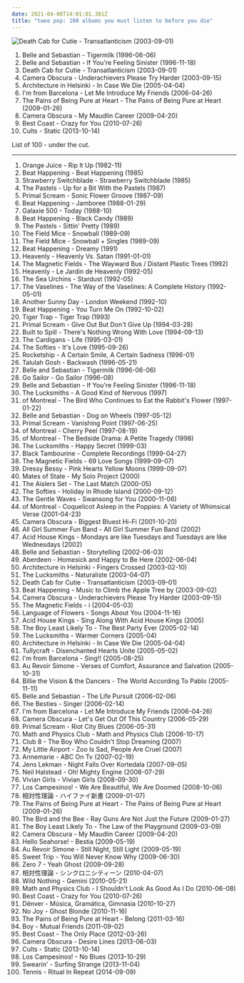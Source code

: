 ```yaml
---
date: 2021-04-06T14:01:01.301Z
title: "twee pop: 100 albums you must listen to before you die"
---
```

![Death Cab for Cutie - Transatlanticism (2003-09-01)](https://img.discogs.com/HHLuK6EGaphF-vdfztO3Gjs13Kw=/fit-in/600x603/filters:strip_icc():format(jpeg):mode_rgb():quality(90)/discogs-images/R-10585623-1500405654-4307.jpeg.jpg "Death Cab for Cutie - Transatlanticism (2003-09-01)")
<ol class="albums">
<li data-cover="http://coverartarchive.org/release/dbd2e4d7-ad8f-3b53-9184-9c1554fb3b09/18848392355-500.jpg" data-tags="indie, indie pop" role="button">Belle and Sebastian - Tigermilk (1996-06-06)</li>
<li data-cover="http://coverartarchive.org/release/2b3c2f96-91f9-4d82-8efb-bd51812cab3c/4629555490-500.jpg" data-tags="indie pop, indie" role="button">Belle and Sebastian - If You're Feeling Sinister (1996-11-18)</li>
<li data-cover="https://img.discogs.com/HHLuK6EGaphF-vdfztO3Gjs13Kw=/fit-in/600x603/filters:strip_icc():format(jpeg):mode_rgb():quality(90)/discogs-images/R-10585623-1500405654-4307.jpeg.jpg" data-tags="indie, indie rock, indie pop" role="button">Death Cab for Cutie - Transatlanticism (2003-09-01)</li>
<li data-cover="http://coverartarchive.org/release/132e4ef7-8abb-4e41-8019-6d9057f0a440/7941565478-500.jpg" data-tags="indie pop" role="button">Camera Obscura - Underachievers Please Try Harder (2003-09-15)</li>
<li data-cover="https://img.discogs.com/dvj5OpSy9aqWBgTg6DzCum06chU=/fit-in/280x243/filters:strip_icc():format(jpeg):mode_rgb():quality(90)/discogs-images/R-747219-1242292656.jpeg.jpg" data-tags="indie pop" role="button">Architecture in Helsinki - In Case We Die (2005-04-04)</li>
<li data-cover="https://img.discogs.com/k0hr64G-d7eA6WlD7l0CC6xedeA=/fit-in/594x594/filters:strip_icc():format(jpeg):mode_rgb():quality(90)/discogs-images/R-793834-1159431566.jpeg.jpg" data-tags="indie pop" role="button">I'm from Barcelona - Let Me Introduce My Friends (2006-04-26)</li>
<li data-cover="http://coverartarchive.org/release/38e2459b-dfe9-4a7b-b116-7c87ae7e5ba7/7203358215-500.jpg" data-tags="shoegaze" role="button">The Pains of Being Pure at Heart - The Pains of Being Pure at Heart (2009-01-26)</li>
<li data-cover="https://img.discogs.com/o8_V-hTUs1ECCKn6hzsWwStkPAs=/fit-in/600x592/filters:strip_icc():format(jpeg):mode_rgb():quality(90)/discogs-images/R-7314256-1438690931-2167.jpeg.jpg" data-tags="indie pop" role="button">Camera Obscura - My Maudlin Career (2009-04-20)</li>
<li data-cover="https://img.discogs.com/wBqojqfUqW7JPRm-k7Ay0V3sJhk=/fit-in/600x600/filters:strip_icc():format(jpeg):mode_rgb():quality(90)/discogs-images/R-2364771-1436727994-5630.jpeg.jpg" data-tags="lo-fi, garage rock" role="button">Best Coast - Crazy for You (2010-07-26)</li>
<li data-cover="http://coverartarchive.org/release/fef24c03-b1cd-4c7f-8e54-a6b103c55c88/5540218331-500.jpg" data-tags="indie rock, indie pop" role="button">Cults - Static (2013-10-14)</li>
</ol>
List of 100 - under the cut.
<!-- more -->

_________________

<ol class="albums">
<li data-cover="http://coverartarchive.org/release/8291ba95-6f0d-4506-8460-cafdd422e2d7/23432787455-500.jpg" data-tags="80s, post-punk" role="button">
Orange Juice - Rip It Up (1982-11)
</li>
<li data-cover="http://coverartarchive.org/release/6c01d660-0718-3d5d-a377-1d454a3094d5/26099412011-500.jpg" data-tags="twee pop, 80s, k records" role="button">
Beat Happening - Beat Happening (1985)
</li>
<li data-cover="http://coverartarchive.org/release/4f551ee0-80a8-4e4f-892c-ce07d8a06c4b/22193058372-500.jpg" data-tags="new wave" role="button">
Strawberry Switchblade - Strawberry Switchblade (1985)
</li>
<li data-cover="https://img.discogs.com/dUxTPDSzYUNkgEeMx45zQU0LVqQ=/fit-in/500x494/filters:strip_icc():format(jpeg):mode_rgb():quality(90)/discogs-images/R-1217551-1318814588.jpeg.jpg" data-tags="indie, 80s" role="button">
The Pastels - Up for a Bit With the Pastels (1987)
</li>
<li data-cover="http://coverartarchive.org/release/4769273c-e268-440f-bb39-62c68ed70b3a/14785304764-500.jpg" data-tags="jangle pop, 80s" role="button">
Primal Scream - Sonic Flower Groove (1987-09)
</li>
<li data-cover="https://img.discogs.com/fuzwr1rxr9Yx2mfsJJZylXeEy7Y=/fit-in/600x600/filters:strip_icc():format(jpeg):mode_rgb():quality(90)/discogs-images/R-627437-1480516041-6994.jpeg.jpg" data-tags="80s, indie, lo-fi" role="button">
Beat Happening - Jamboree (1988-01-29)
</li>
<li data-cover="https://img.discogs.com/_cbVxOvvbFZXtL4SWxto7HIJYHU=/fit-in/600x522/filters:strip_icc():format(jpeg):mode_rgb():quality(90)/discogs-images/R-489501-1602701907-6775.jpeg.jpg" data-tags="slowcore, shoegaze" role="button">
Galaxie 500 - Today (1988-10)
</li>
<li data-cover="https://img.discogs.com/AiDuze4nOBg8fZRWdzWVvfxZx30=/fit-in/600x605/filters:strip_icc():format(jpeg):mode_rgb():quality(90)/discogs-images/R-417614-1545237532-8497.jpeg.jpg" data-tags="80s, twee pop" role="button">
Beat Happening - Black Candy (1989)
</li>
<li data-cover="http://coverartarchive.org/release/8a6e1688-0e66-46d9-97c7-b7bcfd1702ee/24594615850-500.jpg" data-tags="indie, 80s" role="button">
The Pastels - Sittin' Pretty (1989)
</li>
<li data-cover="http://coverartarchive.org/release/bd4b1f7a-b2ad-4a5d-ace1-fd0ccfdd731e/8966166578-500.jpg" data-tags="indie pop, twee pop" role="button">
The Field Mice - Snowball (1989-09)
</li>
<li data-cover="http://coverartarchive.org/release/5b5f812e-700c-4ee4-b84c-3dcd92653449/21486226271-500.jpg" data-tags="jangle-pop" role="button">
The Field Mice - Snowball + Singles (1989-09)
</li>
<li data-cover="https://img.discogs.com/Ckre37CNHixFqCpDlFq0v8gRMVk=/fit-in/180x180/filters:strip_icc():format(jpeg):mode_rgb():quality(90)/discogs-images/R-417631-1117743056.gif.jpg" data-tags="90s" role="button">
Beat Happening - Dreamy (1991)
</li>
<li data-cover="http://coverartarchive.org/release/18f71bd3-f4b9-4197-aa11-be5bc72626f9/28266226984-500.jpg" data-tags="twee, twee pop, sarah records" role="button">
Heavenly - Heavenly Vs. Satan (1991-01-01)
</li>
<li data-cover="https://img.discogs.com/7smky_hLkoKfEmE5LttCmD9aUuU=/fit-in/588x574/filters:strip_icc():format(jpeg):mode_rgb():quality(90)/discogs-images/R-1440143-1366184022-7897.jpeg.jpg" data-tags="90s, indie, indie rock" role="button">
The Magnetic Fields - The Wayward Bus / Distant Plastic Trees (1992)
</li>
<li data-cover="http://coverartarchive.org/release/ade0fdac-3d6d-413b-a4b8-c9465329a472/25362502618-500.jpg" data-tags="indie" role="button">
Heavenly - Le Jardin de Heavenly (1992-05)
</li>
<li data-cover="http://coverartarchive.org/release/7bc3f5c8-5291-3c10-8356-a30260fcccda/6978221409-500.jpg" data-tags="indie pop" role="button">
The Sea Urchins - Stardust (1992-05)
</li>
<li data-cover="http://coverartarchive.org/release/d16fceb3-9852-41d3-b9be-8d50fd110ae7/15842770700-500.jpg" data-tags="twee, scotland is for lovers" role="button">
The Vaselines - The Way of the Vaselines: A Complete History (1992-05-01)
</li>
<li data-cover="https://img.discogs.com/8BqI5gS6j9HI9_JQg2J_oNPnMf0=/fit-in/600x536/filters:strip_icc():format(jpeg):mode_rgb():quality(90)/discogs-images/R-397460-1555711599-4547.jpeg.jpg" data-tags="indie pop, twee pop" role="button">
Another Sunny Day - London Weekend (1992-10)
</li>
<li data-cover="https://img.discogs.com/sNIqdOYvfwEjeUq7LbGClVOGEpw=/fit-in/301x300/filters:strip_icc():format(jpeg):mode_rgb():quality(90)/discogs-images/R-3211956-1320686677.jpeg.jpg" data-tags="twee, indie pop, twee pop, 90s" role="button">
Beat Happening - You Turn Me On (1992-10-02)
</li>
<li data-cover="http://coverartarchive.org/release/12bc4e56-2c0e-4bc4-81b4-ca2526b3ffd1/25345139916-500.jpg" data-tags="indie pop, twee" role="button">
Tiger Trap - Tiger Trap (1993)
</li>
<li data-cover="http://coverartarchive.org/release/59955e78-0574-3415-8d23-c746a3503cd8/23760080924-500.jpg" data-tags="rock, 90s" role="button">
Primal Scream - Give Out But Don't Give Up (1994-03-28)
</li>
<li data-cover="https://img.discogs.com/h7ifBc83T42Jj_rKZ0Nbphfof98=/fit-in/600x600/filters:strip_icc():format(jpeg):mode_rgb():quality(90)/discogs-images/R-834477-1551139214-3585.jpeg.jpg" data-tags="indie" role="button">
Built to Spill - There's Nothing Wrong With Love (1994-09-13)
</li>
<li data-cover="https://img.discogs.com/B7kQCiIjWvQ8F198ciyJFHVIRx8=/fit-in/600x463/filters:strip_icc():format(jpeg):mode_rgb():quality(90)/discogs-images/R-440785-1241447773.jpeg.jpg" data-tags="pop" role="button">
The Cardigans - Life (1995-03-01)
</li>
<li data-cover="http://coverartarchive.org/release/39ab6968-a6c3-4a3d-9ca2-4ad1fea17675/26982729534-500.jpg" data-tags="indie pop" role="button">
The Softies - It's Love (1995-09-26)
</li>
<li data-cover="https://img.discogs.com/WYe5wGgBvoepUH3f0LRqPr5h6hI=/fit-in/500x500/filters:strip_icc():format(jpeg):mode_rgb():quality(90)/discogs-images/R-492529-1149520573.jpeg.jpg" data-tags="indie, indie pop, twee pop, shoegaze, noise pop" role="button">
Rocketship - A Certain Smile, A Certain Sadness (1996-01)
</li>
<li data-cover="http://coverartarchive.org/release/f23ee563-2aea-4a17-b3d9-fdbdac6b8763/25373898857-500.jpg" data-tags="twee, twee pop" role="button">
Talulah Gosh - Backwash (1996-05-21)
</li>
<li data-cover="http://coverartarchive.org/release/dbd2e4d7-ad8f-3b53-9184-9c1554fb3b09/18848392355-500.jpg" data-tags="indie, indie pop" role="button">
Belle and Sebastian - Tigermilk (1996-06-06)
</li>
<li data-cover="http://coverartarchive.org/release/0110a405-f9b2-4198-b3d1-7323867ed291/28560082274-500.jpg" data-tags="indie, 90s" role="button">
Go Sailor - Go Sailor (1996-08)
</li>
<li data-cover="http://coverartarchive.org/release/2b3c2f96-91f9-4d82-8efb-bd51812cab3c/4629555490-500.jpg" data-tags="indie pop, indie" role="button">
Belle and Sebastian - If You're Feeling Sinister (1996-11-18)
</li>
<li data-cover="https://img.discogs.com/OvxKNjf-viS5IGvYutaVbXHb7mc=/fit-in/600x600/filters:strip_icc():format(jpeg):mode_rgb():quality(90)/discogs-images/R-16302785-1608376899-8871.jpeg.jpg" data-tags="indie, pop, alternative, indie pop, twee pop, australian, 90s, anti-folk" role="button">
The Lucksmiths - A Good Kind of Nervous (1997)
</li>
<li data-cover="http://coverartarchive.org/release/0952c18c-9229-44dd-88fb-d5e51333116a/28727928936-500.jpg" data-tags="indie pop, psychedelic pop" role="button">
of Montreal - The Bird Who Continues to Eat the Rabbit's Flower (1997-01-22)
</li>
<li data-cover="https://img.discogs.com/CExFDFXQ0jCSCG66FkErPGf1jio=/fit-in/600x599/filters:strip_icc():format(jpeg):mode_rgb():quality(90)/discogs-images/R-3161365-1430298045-4864.jpeg.jpg" data-tags="indie pop, chamber pop" role="button">
Belle and Sebastian - Dog on Wheels (1997-05-12)
</li>
<li data-cover="http://coverartarchive.org/release/300da8a4-ae20-4c2e-9043-d2e467089e2f/27400793904-500.jpg" data-tags="electronic, alternative, 90s" role="button">
Primal Scream - Vanishing Point (1997-06-25)
</li>
<li data-cover="http://coverartarchive.org/release/62def2bf-bb1c-4164-9b45-a08084845fcb/28727936263-500.jpg" data-tags="indie pop, twee pop, lo-fi, neo-psychedelia" role="button">
of Montreal - Cherry Peel (1997-08-19)
</li>
<li data-cover="http://coverartarchive.org/release/0190c36e-313f-452b-b581-fea9a4da79a8/28727954164-500.jpg" data-tags="indie pop, twee pop, psychedelic pop" role="button">
of Montreal - The Bedside Drama: A Petite Tragedy (1998)
</li>
<li data-cover="https://img.discogs.com/ae6fgG57RxvPru393_RBjaKwF5s=/fit-in/600x598/filters:strip_icc():format(jpeg):mode_rgb():quality(90)/discogs-images/R-2882421-1305567169.jpeg.jpg" data-tags="indie, pop, alternative, indie pop, twee pop, australian, 90s, anti-folk, fave-pop" role="button">
The Lucksmiths - Happy Secret (1999-03)
</li>
<li data-cover="http://coverartarchive.org/release/eeab25ca-5a8e-4fc7-bb2f-2af24b562fe1/1269078836-500.jpg" data-tags="noise pop" role="button">
Black Tambourine - Complete Recordings (1999-04-27)
</li>
<li data-cover="https://img.discogs.com/ao63WS3XQIJ0lXjA6niQ-_Df8cI=/fit-in/600x512/filters:strip_icc():format(jpeg):mode_rgb():quality(90)/discogs-images/R-6251355-1438338265-1581.jpeg.jpg" data-tags="indie pop" role="button">
The Magnetic Fields - 69 Love Songs (1999-09-07)
</li>
<li data-cover="http://coverartarchive.org/release/a1db4482-c059-4160-aa59-ce07dfb46ac8/2261986729-500.jpg" data-tags="indie, indie pop, 90s, kevin spacey, albums 1999" role="button">
Dressy Bessy - Pink Hearts Yellow Moons (1999-09-07)
</li>
<li data-cover="https://img.discogs.com/ufQW2esbVsNviEZ95wgE_kZaGhc=/fit-in/600x600/filters:strip_icc():format(jpeg):mode_rgb():quality(90)/discogs-images/R-1361881-1531613780-6101.jpeg.jpg" data-tags="indie" role="button">
Mates of State - My Solo Project (2000)
</li>
<li data-cover="http://coverartarchive.org/release/95586553-68a7-4d51-9e3b-ea75019cb33c/7066058886-500.jpg" data-tags="twee pop, catchy, jangle pop, garage rock revival, melodic, noise pop, 00s, sing-along, tuneful, truckload of trouble, dr small jukebox, actually cool, evening city, thelastmatch, savonlinna" role="button">
The Aislers Set - The Last Match (2000-05)
</li>
<li data-cover="http://coverartarchive.org/release/abe65ad5-978c-42e5-9645-bcb79edf706b/26982667115-500.jpg" data-tags="folk, indie pop, twee pop, pretty, sigh and swoon in equal measure, sweet and sad, sounds like sun, our trips to the coast, like a lilac" role="button">
The Softies - Holiday in Rhode Island (2000-09-12)
</li>
<li data-cover="https://img.discogs.com/iHqPds0uJ0E3Fu0x1Aa1ZHKQ7B4=/fit-in/599x600/filters:strip_icc():format(jpeg):mode_rgb():quality(90)/discogs-images/R-390698-1290899693.jpeg.jpg" data-tags="folk" role="button">
The Gentle Waves - Swansong for You (2000-11-06)
</li>
<li data-cover="https://img.discogs.com/_bAOaPjI0sEZdFe1Qf6lFlTTmiU=/fit-in/600x595/filters:strip_icc():format(jpeg):mode_rgb():quality(90)/discogs-images/R-1272631-1478653765-8865.jpeg.jpg" data-tags="indie pop" role="button">
of Montreal - Coquelicot Asleep in the Poppies: A Variety of Whimsical Verse (2001-04-23)
</li>
<li data-cover="https://img.discogs.com/waW8T2jsCoViVLbRXfoS6qFQQnw=/fit-in/600x587/filters:strip_icc():format(jpeg):mode_rgb():quality(90)/discogs-images/R-1351645-1543660417-5834.jpeg.jpg" data-tags="indie pop" role="button">
Camera Obscura - Biggest Bluest Hi-Fi (2001-10-20)
</li>
<li data-cover="http://coverartarchive.org/release/0b031f12-b7c1-4eb1-9fdc-1ce747d3f044/4710627776-500.jpg" data-tags="indie, twee pop, summer" role="button">
All Girl Summer Fun Band - All Girl Summer Fun Band (2002)
</li>
<li data-cover="http://coverartarchive.org/release/dc4b93c8-8e5f-46b1-bcf5-620553d492f2/24509084697-500.jpg" data-tags="indie, swedish" role="button">
Acid House Kings - Mondays are like Tuesdays and Tuesdays are like Wednesdays (2002)
</li>
<li data-cover="http://coverartarchive.org/release/6d1d433e-709b-4c6b-8d09-7e8b845be806/4629393369-500.jpg" data-tags="soundtrack, indie pop, indie, 00s" role="button">
Belle and Sebastian - Storytelling (2002-06-03)
</li>
<li data-cover="http://coverartarchive.org/release/d31cb0bc-b8fe-408a-a6c3-957167561ab8/11156968143-500.jpg" data-tags="indie, indie pop, twee pop, american, 00s, albuns completos ou quase completos" role="button">
Aberdeen - Homesick and Happy to Be Here (2002-06-04)
</li>
<li data-cover="https://img.discogs.com/WE01r_GQ0rGlSeYf9q4g7PeEpLo=/fit-in/599x596/filters:strip_icc():format(jpeg):mode_rgb():quality(90)/discogs-images/R-929475-1174326177.jpeg.jpg" data-tags="indie pop, indie" role="button">
Architecture in Helsinki - Fingers Crossed (2003-02-10)
</li>
<li data-cover="https://img.discogs.com/cfc9e7fd50d7c9c08931869b95f6849a01d0635d/images/spacer.gif" data-tags="indie pop" role="button">
The Lucksmiths - Naturaliste (2003-04-07)
</li>
<li data-cover="https://img.discogs.com/HHLuK6EGaphF-vdfztO3Gjs13Kw=/fit-in/600x603/filters:strip_icc():format(jpeg):mode_rgb():quality(90)/discogs-images/R-10585623-1500405654-4307.jpeg.jpg" data-tags="indie, indie rock, indie pop" role="button">
Death Cab for Cutie - Transatlanticism (2003-09-01)
</li>
<li data-cover="https://img.discogs.com/z2F_ObZ0LSebmm86jcmPLRoB5ms=/fit-in/600x598/filters:strip_icc():format(jpeg):mode_rgb():quality(90)/discogs-images/R-1288829-1579426435-5567.jpeg.jpg" data-tags="indie, pop, rock, twee pop, american, 00s" role="button">
Beat Happening - Music to Climb the Apple Tree by (2003-09-02)
</li>
<li data-cover="http://coverartarchive.org/release/132e4ef7-8abb-4e41-8019-6d9057f0a440/7941565478-500.jpg" data-tags="indie pop" role="button">
Camera Obscura - Underachievers Please Try Harder (2003-09-15)
</li>
<li data-cover="http://coverartarchive.org/release/256bbffa-7d0a-3665-8e5d-3eebc20568c4/5165604938-500.jpg" data-tags="00s, indie" role="button">
The Magnetic Fields - i (2004-05-03)
</li>
<li data-cover="https://via.placeholder.com/450" data-tags="ambient, indie pop, twee pop, electro indie, shelflife records, songs about you, hotel indie pop, essential 00s" role="button">
Language of Flowers - Songs About You (2004-11-16)
</li>
<li data-cover="http://coverartarchive.org/release/a061a57a-9057-48cb-a24d-e32ba1ef680f/1503563272-500.jpg" data-tags="indie, swedish" role="button">
Acid House Kings - Sing Along With Acid House Kings (2005)
</li>
<li data-cover="http://coverartarchive.org/release/9bd752d0-2b57-3395-8164-b75abc8e2e42/12608703957-500.jpg" data-tags="indie" role="button">
The Boy Least Likely To - The Best Party Ever (2005-02-14)
</li>
<li data-cover="https://img.discogs.com/1qn_vNAVXXg9DE9jKVNsz1Yl9vE=/fit-in/600x600/filters:strip_icc():format(jpeg):mode_rgb():quality(90)/discogs-images/R-3482261-1490517600-5948.jpeg.jpg" data-tags="indie pop" role="button">
The Lucksmiths - Warmer Corners (2005-04)
</li>
<li data-cover="https://img.discogs.com/dvj5OpSy9aqWBgTg6DzCum06chU=/fit-in/280x243/filters:strip_icc():format(jpeg):mode_rgb():quality(90)/discogs-images/R-747219-1242292656.jpeg.jpg" data-tags="indie pop" role="button">
Architecture in Helsinki - In Case We Die (2005-04-04)
</li>
<li data-cover="https://via.placeholder.com/450" data-tags="indie pop, twee, twee pop" role="button">
Tullycraft - Disenchanted Hearts Unite (2005-05-02)
</li>
<li data-cover="http://coverartarchive.org/release/99ac3a0e-4f7b-455e-93c3-1149fe8a07b7/22384358517-500.jpg" data-tags="indie, swedish, indie pop" role="button">
I'm from Barcelona - Sing!! (2005-08-25)
</li>
<li data-cover="http://coverartarchive.org/release/12fdee4d-df0c-47b4-82dd-bf7aafbea4c7/20411038883-500.jpg" data-tags="indie pop" role="button">
Au Revoir Simone - Verses of Comfort, Assurance and Salvation (2005-10-31)
</li>
<li data-cover="https://via.placeholder.com/450" data-tags="swedish, sweden" role="button">
Billie the Vision & the Dancers - The World According To Pablo (2005-11-11)
</li>
<li data-cover="http://coverartarchive.org/release/71b19909-8463-422b-abad-5718d37888b9/3112709631-500.jpg" data-tags="indie, indie pop" role="button">
Belle and Sebastian - The Life Pursuit (2006-02-06)
</li>
<li data-cover="http://coverartarchive.org/release/378626af-b765-43bc-8af5-6677202255d6/21028083008-500.jpg" data-tags="indie pop, twee pop, summer, sigh and swoon in equal measure, sounds like sun, to purchase" role="button">
The Besties - Singer (2006-02-14)
</li>
<li data-cover="https://img.discogs.com/k0hr64G-d7eA6WlD7l0CC6xedeA=/fit-in/594x594/filters:strip_icc():format(jpeg):mode_rgb():quality(90)/discogs-images/R-793834-1159431566.jpeg.jpg" data-tags="indie pop" role="button">
I'm from Barcelona - Let Me Introduce My Friends (2006-04-26)
</li>
<li data-cover="http://coverartarchive.org/release/5297f60a-d4b7-4fab-9135-8807c86f757a/3727301446-500.jpg" data-tags="indie pop" role="button">
Camera Obscura - Let's Get Out Of This Country (2006-05-29)
</li>
<li data-cover="https://img.discogs.com/gpxmCvbMTCBf_A62dUGyuk8lnQ8=/fit-in/600x596/filters:strip_icc():format(jpeg):mode_rgb():quality(90)/discogs-images/R-709401-1380547578-9100.jpeg.jpg" data-tags="rock" role="button">
Primal Scream - Riot City Blues (2006-05-31)
</li>
<li data-cover="https://img.discogs.com/8hIpTe1SbU7w973r5w69GZ7N1bM=/fit-in/400x365/filters:strip_icc():format(jpeg):mode_rgb():quality(90)/discogs-images/R-1504562-1225460490.jpeg.jpg" data-tags="indie pop, twee pop" role="button">
Math and Physics Club - Math and Physics Club (2006-10-17)
</li>
<li data-cover="https://img.discogs.com/A5n6mkFsfyMNO94vwIxPCy6agaU=/fit-in/400x400/filters:strip_icc():format(jpeg):mode_rgb():quality(90)/discogs-images/R-2182314-1268449318.jpeg.jpg" data-tags="pop, club8" role="button">
Club 8 - The Boy Who Couldn't Stop Dreaming (2007)
</li>
<li data-cover="http://coverartarchive.org/release/b64fb215-d1ff-4927-83e8-a1770c2ccf86/17158665020-500.jpg" data-tags="indie pop, twee pop, sigh and swoon in equal measure, independent, summer 2009, hongkong, twee twee twiddle-lee-dee" role="button">
My Little Airport - Zoo Is Sad, People Are Cruel (2007)
</li>
<li data-cover="https://img.discogs.com/bQIY2eePQiItqz4LYfrXG8ojdDY=/fit-in/300x300/filters:strip_icc():format(jpeg):mode_rgb():quality(90)/discogs-images/R-3515852-1333537848.jpeg.jpg" data-tags="indie pop, twee pop" role="button">
Annemarie - ABC On Tv (2007-02-19)
</li>
<li data-cover="http://coverartarchive.org/release/4bae6b93-7d34-4abe-984f-61487858e8fa/4890223091-500.jpg" data-tags="indie pop, indie" role="button">
Jens Lekman - Night Falls Over Kortedala (2007-09-05)
</li>
<li data-cover="https://via.placeholder.com/450" data-tags="neil halstead" role="button">
Neil Halstead - Oh! Mighty Engine (2008-07-29)
</li>
<li data-cover="http://coverartarchive.org/release/5947cab0-82b6-453d-8bbf-d2e73961b111/22836463836-500.jpg" data-tags="lo-fi" role="button">
Vivian Girls - Vivian Girls (2008-09-30)
</li>
<li data-cover="https://img.discogs.com/-jXh1HefuQF_oHQqAM62FjOkEkw=/fit-in/600x450/filters:strip_icc():format(jpeg):mode_rgb():quality(90)/discogs-images/R-17056041-1611364067-9511.jpeg.jpg" data-tags="indie" role="button">
Los Campesinos! - We Are Beautiful, We Are Doomed (2008-10-06)
</li>
<li data-cover="http://coverartarchive.org/release/e0d872f8-73b8-4c29-adbe-7c2de1bd8c24/14299170322-500.jpg" data-tags="indie pop" role="button">
相対性理論 - ハイファイ新書 (2009-01-07)
</li>
<li data-cover="http://coverartarchive.org/release/38e2459b-dfe9-4a7b-b116-7c87ae7e5ba7/7203358215-500.jpg" data-tags="shoegaze" role="button">
The Pains of Being Pure at Heart - The Pains of Being Pure at Heart (2009-01-26)
</li>
<li data-cover="http://coverartarchive.org/release/600899a8-b28c-42d0-8ee2-7d140cd401b9/13665735915-500.jpg" data-tags="indie, pop" role="button">
The Bird and the Bee - Ray Guns Are Not Just the Future (2009-01-27)
</li>
<li data-cover="http://coverartarchive.org/release/a1022d7b-9e43-40ea-8576-8b88b3ffabdb/20302670719-500.jpg" data-tags="indie pop" role="button">
The Boy Least Likely To - The Law of the Playground (2009-03-09)
</li>
<li data-cover="https://img.discogs.com/o8_V-hTUs1ECCKn6hzsWwStkPAs=/fit-in/600x592/filters:strip_icc():format(jpeg):mode_rgb():quality(90)/discogs-images/R-7314256-1438690931-2167.jpeg.jpg" data-tags="indie pop" role="button">
Camera Obscura - My Maudlin Career (2009-04-20)
</li>
<li data-cover="http://coverartarchive.org/release/be9abf4d-9c37-3c08-9195-161294e212ad/14686993130-500.jpg" data-tags="indie pop, twee pop" role="button">
Hello Seahorse! - Bestia (2009-05-19)
</li>
<li data-cover="http://coverartarchive.org/release/a0dcf76f-2d23-4274-92cc-90ae3e9402f4/3062545324-500.jpg" data-tags="indie pop, indie" role="button">
Au Revoir Simone - Still Night, Still Light (2009-05-19)
</li>
<li data-cover="http://coverartarchive.org/release/01bd9e78-c8c8-4f06-a667-64d04bcf3267/16796743992-500.jpg" data-tags="dream pop, indie pop" role="button">
Sweet Trip - You Will Never Know Why (2009-06-30)
</li>
<li data-cover="http://coverartarchive.org/release/9a509a88-2d08-39a8-a6b6-aec83ead870b/17390032491-500.jpg" data-tags="experimental, idm, drum and bass" role="button">
Zero 7 - Yeah Ghost (2009-09-28)
</li>
<li data-cover="http://coverartarchive.org/release/93b20fd7-525f-432a-8946-c931fb3c91ae/14299191648-500.jpg" data-tags="indie pop, twee pop" role="button">
相対性理論 - シンクロニシティーン (2010-04-07)
</li>
<li data-cover="https://img.discogs.com/NeBBu5EEP2XGecymLXlAwoGnSSs=/fit-in/600x604/filters:strip_icc():format(jpeg):mode_rgb():quality(90)/discogs-images/R-2297842-1490435079-4947.jpeg.jpg" data-tags="dream pop" role="button">
Wild Nothing - Gemini (2010-05-21)
</li>
<li data-cover="https://via.placeholder.com/450" data-tags="twee pop" role="button">
Math and Physics Club - I Shouldn't Look As Good As I Do (2010-06-08)
</li>
<li data-cover="https://img.discogs.com/wBqojqfUqW7JPRm-k7Ay0V3sJhk=/fit-in/600x600/filters:strip_icc():format(jpeg):mode_rgb():quality(90)/discogs-images/R-2364771-1436727994-5630.jpeg.jpg" data-tags="lo-fi, garage rock" role="button">
Best Coast - Crazy for You (2010-07-26)
</li>
<li data-cover="https://img.discogs.com/iafkKuqr6ZwN-jB5H0NJGyoYapU=/fit-in/600x600/filters:strip_icc():format(jpeg):mode_rgb():quality(90)/discogs-images/R-2516762-1290214737.jpeg.jpg" data-tags="chamber pop" role="button">
Dënver - Música, Gramática, Gimnasia (2010-10-27)
</li>
<li data-cover="http://coverartarchive.org/release/f9a91f6c-e2d8-3fbe-9501-64471c4d5493/14602955764-500.jpg" data-tags="shoegaze" role="button">
No Joy - Ghost Blonde (2010-11-16)
</li>
<li data-cover="http://coverartarchive.org/release/d29c2481-a2bb-4c85-883f-85fb54659ba3/10425432633-500.jpg" data-tags="indie pop, shoegaze" role="button">
The Pains of Being Pure at Heart - Belong (2011-03-16)
</li>
<li data-cover="http://coverartarchive.org/release/0e9a8dbf-56e9-4ccc-921c-0c0795c3960d/8558040928-500.jpg" data-tags="indie, female vocalists" role="button">
Boy - Mutual Friends (2011-09-02)
</li>
<li data-cover="http://coverartarchive.org/release/6de48734-e3b2-451f-8be1-2f65616b1e37/946776332-500.jpg" data-tags="indie, indie rock, lo-fi" role="button">
Best Coast - The Only Place (2012-03-26)
</li>
<li data-cover="https://img.discogs.com/3ybdq9KcxwhzaklE5AnXvcMlc6M=/fit-in/600x533/filters:strip_icc():format(jpeg):mode_rgb():quality(90)/discogs-images/R-4622528-1507041760-6348.jpeg.jpg" data-tags="indie, indie pop" role="button">
Camera Obscura - Desire Lines (2013-06-03)
</li>
<li data-cover="http://coverartarchive.org/release/fef24c03-b1cd-4c7f-8e54-a6b103c55c88/5540218331-500.jpg" data-tags="indie rock, indie pop" role="button">
Cults - Static (2013-10-14)
</li>
<li data-cover="http://coverartarchive.org/release/ce39f4e0-aa58-4d35-a126-57ad38905127/11026911065-500.jpg" data-tags="rock, indie pop, indie rock, turnstile" role="button">
Los Campesinos! - No Blues (2013-10-29)
</li>
<li data-cover="http://coverartarchive.org/release/8df24f7e-676f-4c5e-8827-4d02a5416421/5812643068-500.jpg" data-tags="punk, indie rock" role="button">
Swearin' - Surfing Strange (2013-11-04)
</li>
<li data-cover="http://coverartarchive.org/release/02b3248d-d2c0-4b79-89f9-627d9ac0746e/8955117685-500.jpg" data-tags="indie pop" role="button">
Tennis - Ritual In Repeat (2014-09-09)
</li>
</ol>